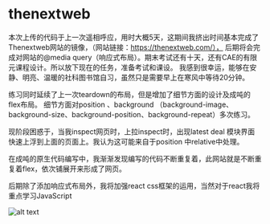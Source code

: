 # thenextweb
本次上传的代码于上一次遥相呼应，用时大概5天，这期间我挤出时间基本完成了Thenextweb网站的镜像，（网站链接：https://thenextweb.com/），
后期将会完成对网站的@media query（响应式布局）。期末考试还有十天，还有CAE的有限元课程设计。所以放下现在的任务，准备考试和课设。
我感到很幸运，能够在安静、明亮、温暖的社科图书馆自习，虽然只是需要早上在寒风中等待20分钟。

练习同时延续了上一次teardown的布局，但是增加了细节方面的设计及成吨的flex布局。
细节方面对position 、background （background-image、background-size、background-position、background-repeat）多次练习。

现阶段困惑于，当我inspect网页时，上拉inspect时，出现latest deal 模块界面快速上浮到上面的页面上。我认为这可能来自于position 中relative中处理。

在成吨的原生代码编写中，我渐渐发现编写的代码不断重复着，此网站就是不断重复着flex，依次铺展开来形成了网页。

后期除了添加响应式布局外，我将加强react css框架的运用，当然对于react我将重点学习JavaScript


![alt text](https://github.com/cloudXA/thenextweb/to/media/them.png)


